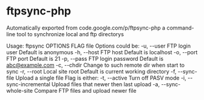 # ftpsync-php
Automatically exported from code.google.com/p/ftpsync-php
a command-line tool to synchronize local and ftp directorys

Usage: ftpsync OPTIONS FLAG file
Options could be:
-u, --user FTP login user Default is anonymous
-h, --host FTP host Default is localhost
-o, --port FTP port Default is 21
-p, --pass FTP login password Default is abc@example.com
-c, --chdir Change to such remote dir when start to sync
-r, --root Local site root Default is current working directory
-f, --sync-file Upload a single file
Flag is either:
-t, --active Turn off PASV mode
-i, --sync-incremental Upload files that newer then last upload
-a, --sync-whole-site Compare FTP files and upload newer file
